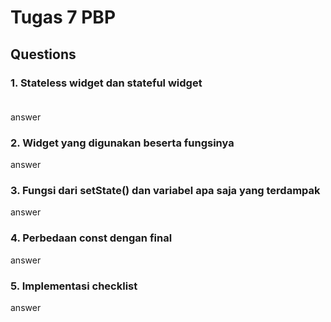 # Tugas 7 PBP

## Questions

### **1. Stateless widget dan stateful widget**<br><br>

answer

### **2. Widget yang digunakan beserta fungsinya**

answer

### **3. Fungsi dari setState() dan variabel apa saja yang terdampak**

answer

### **4. Perbedaan const dengan final**

answer

### **5. Implementasi checklist**

answer